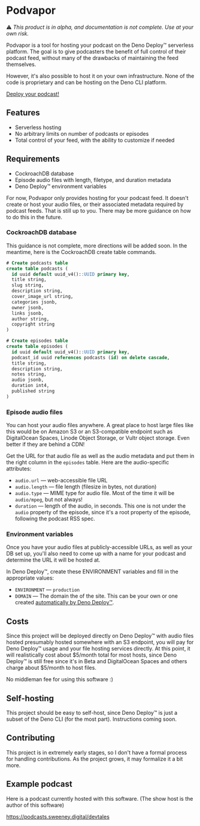 # Podvapor

:warning: *This product is in alpha, and documentation is not complete. Use at your own risk.*

Podvapor is a tool for hosting your podcast on the Deno Deploy™ serverless platform. The goal is to give podcasters the benefit of full control of their podcast feed, without many of the drawbacks of maintaining the feed themselves. 

However, it's also possible to host it on your own infrastructure. None of the code is proprietary and can be hosting on the Deno CLI platform.

[Deploy your podcast!](https://dash.deno.com/projects/podvapor/deploy)

## Features
- Serverless hosting
- No arbitrary limits on number of podcasts or episodes
- Total control of your feed, with the ability to customize if needed

## Requirements

- CockroachDB database
- Episode audio files with length, filetype, and duration metadata
- Deno Deploy™ environment variables

For now, Podvapor only provides hosting for your podcast feed. It doesn't create or host your audio files, or their associated metadata required by podcast feeds. That is still up to you. There may be more guidance on how to do this in the future.

### CockroachDB database

This guidance is not complete, more directions will be added soon. In the meantime, here is the CockroachDB create table commands.

```sql
# Create podcasts table
create table podcasts (
  id uuid default uuid_v4()::UUID primary key,
  title string,
  slug string,
  description string,
  cover_image_url string,
  categories jsonb,
  owner jsonb,
  links jsonb,
  author string,
  copyright string
)

# Create episodes table
create table episodes (
  id uuid default uuid_v4()::UUID primary key,
  podcast_id uuid references podcasts (id) on delete cascade,
  title string,
  description string,
  notes string,
  audio jsonb,
  duration int4,
  published string
)
```

### Episode audio files

You can host your audio files anywhere. A great place to host large files like this would be on Amazon S3 or an S3-compatible endpoint such as DigitalOcean Spaces, Linode Object Storage, or Vultr object storage. Even better if they are behind a CDN!

Get the URL for that audio file as well as the audio metadata and put them in the right column in the `episodes` table. Here are the audio-specific attributes:

- `audio.url` — web-accessible file URL
- `audio.length` — file length (filesize in bytes, not duration)
- `audio.type` — MIME type for audio file. Most of the time it will be `audio/mpeg`, but not always!
- `duration` — length of the audio, in seconds. This one is not under the `audio` property of the episode, since it's a root property of the episode, following the podcast RSS spec.

### Environment variables

Once you have your audio files at publicly-accessible URLs, as well as your DB set up, you'll also need to come up with a name for your podcast and determine the URL it will be hosted at.

In Deno Deploy™, create these ENVIRONMENT variables and fill in the appropriate values:

- `ENVIRONMENT` — `production`
- `DOMAIN` — The domain the of the site. This can be your own or one created [automatically by Deno Deploy™](https://deno.com/deploy/docs/projects#domains).

## Costs

Since this project will be deployed directly on Deno Deploy™ with audio files hosted presumably hosted somewhere with an S3 endpoint, you will pay for Deno Deploy™ usage and your file hosting services directly. At this point, it will realistically cost about $5/month total for most hosts, since Deno Deploy™ is still free since it's in Beta and DigitalOcean Spaces and others charge about $5/month to host files.

No middleman fee for using this software :)

## Self-hosting

This project should be easy to self-host, since Deno Deploy™ is just a subset of the Deno CLI (for the most part). Instructions coming soon.

## Contributing

This project is in extremely early stages, so I don't have a formal process for handling contributions. As the project grows, it may formalize it a bit more.

## Example podcast

Here is a podcast currently hosted with this software. (The show host is the author of this software)

https://podcasts.sweeney.digital/devtales